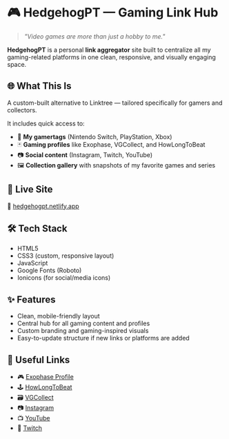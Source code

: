 # 🎮 HedgehogPT — Gaming Link Hub

> _"Video games are more than just a hobby to me."_  

**HedgehogPT** is a personal **link aggregator** site built to centralize all my gaming-related platforms in one clean, responsive, and visually engaging space.

## 🌐 What This Is

A custom-built alternative to Linktree — tailored specifically for gamers and collectors.

It includes quick access to:

- 👾 **My gamertags** (Nintendo Switch, PlayStation, Xbox)
- 🃏 **Gaming profiles** like Exophase, VGCollect, and HowLongToBeat
- 📷 **Social content** (Instagram, Twitch, YouTube)
- 🖼️ **Collection gallery** with snapshots of my favorite games and series

## 🚀 Live Site

🔗 [hedgehogpt.netlify.app](https://hedgehogpt.netlify.app)  

## 🛠 Tech Stack

- HTML5  
- CSS3 (custom, responsive layout)  
- JavaScript
- Google Fonts (Roboto)  
- Ionicons (for social/media icons)

## ✨ Features

- Clean, mobile-friendly layout
- Central hub for all gaming content and profiles
- Custom branding and gaming-inspired visuals
- Easy-to-update structure if new links or platforms are added

## 📎 Useful Links

- 🎮 [Exophase Profile](https://www.exophase.com/user/HedgehogPT/)
- 🕹️ [HowLongToBeat](https://howlongtobeat.com/user/HedgehogPT)
- 🗃️ [VGCollect](https://vgcollect.com/HedgehogPT)
- 📷 [Instagram](https://www.instagram.com/hedgehogpt/)
- 📺 [YouTube](https://www.youtube.com/@HedgehogPT)
- 📡 [Twitch](https://www.twitch.tv/hedgehogpt)

